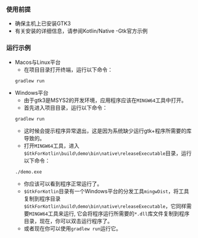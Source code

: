 ### 使用前提 ###
* 确保主机上已安装GTK3
* 有关安装的详细信息，请参阅Kotlin/Native -Gtk官方示例

### 运行示例 ###
* Macos与Linux平台
    * 在项目目录打开终端，运行以下命令：
   ```shell script
   gradlew run
   ```
* Windows平台
    * 由于gtk3是MSYS2的开发环境，应用程序应该在`MINGW64`工具中打开。
    * 首先进入项目目录，运行以下命令：
   ```shell script
   gradlew run
   ```
  * 这时候会提示程序异常退出，这是因为系统缺少运行gtk+程序所需要的库导致的。
  * 打开`MINGW64`工具，进入`$GtkForKotlin\build\demo\bin\native\releaseExecutable`目录，运行以下命令：
  ```shell script
  ./demo.exe
  ```
  * 你应该可以看到程序正常运行了。
  * `$GtkForKotlin`目录有一个Windows平台的分发工具`mingwDist`，将工具复制到程序目录
  `$GtkForKotlin\build\demo\bin\native\releaseExecutable`，它同样需要`MINGW64`工具来运行,
  它会将程序运行所需要的`*.dll`库文件复制到程序目录，现在，你可以双击运行程序了。
  * 或者现在你可以使用`gradlew run`运行它。